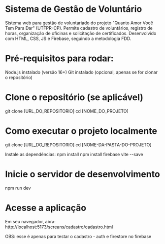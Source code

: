 # Sistema de Gestão de Voluntário
Sistema web para gestão de voluntariado do projeto "Quanto Amor Você Tem Para Dar" (UTFPR-CP). Permite cadastro de voluntários, registro de horas, organização de oficinas e solicitação de certificados. Desenvolvido com HTML, CSS, JS e Firebase, seguindo a metodologia FDD.

# Pré-requisitos para rodar:
Node.js instalado (versão 16+)
Git instalado (opcional, apenas se for clonar o repositório)

# Clone o repositório (se aplicável)
git clone [URL_DO_REPOSITORIO]
cd [NOME_DO_PROJETO]

# Como executar o projeto localmente
git clone [URL_DO_REPOSITORIO]
cd [NOME-DA-PASTA-DO-PROJETO]

Instale as dependências:
npm install
npm install firebase vite --save

# Inicie o servidor de desenvolvimento
npm run dev

# Acesse a aplicação
Em seu navegador, abra:
http://localhost:5173/screans/cadastro/cadastro.html

OBS: esse é apenas para testar o cadastro - auth e firestore no firebase 